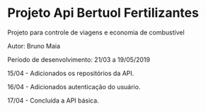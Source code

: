 # Projeto Api Bertuol Fertilizantes

<p>Projeto para controle de viagens e economia de combustível</p>
<p>Autor: Bruno Maia</p>
<p>Período de desenvolvimento: 21/03 a 19/05/2019</p>
<p>15/04 - Adicionados os repositórios da API.</p>
<p>16/04 - Adicionados autenticação do usuário.</p>
<p>17/04 - Concluída a API básica.</p>